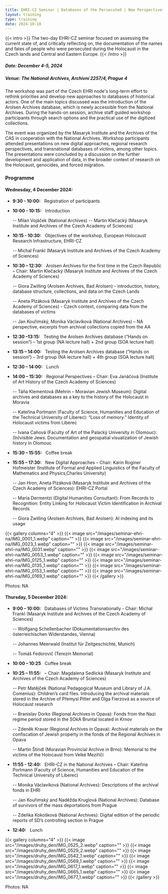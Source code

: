 ```yaml
---
title: EHRI-CZ Seminar | Databases of the Persecuted | New Perspectives on Holocaust Research, Education, and Commemoration
layout: training
type: training
date: 2024-10-10
---
```


{{< intro >}}
The two-day EHRI-CZ seminar focused on assessing the current state of, and critically reflecting on, the documentation of the names and fates of people who were persecuted during the Holocaust in the Czech lands and Central and Eastern Europe.
{{< /intro >}}

##### Date: December 4-5, 2024

##### Venue: The National Archives, Archivní 2257/4, Prague 4  

The workshop was part of the Czech EHRI node's long-term effort to rethink priorities and develop new approaches to databases of historical actors. One of the main topics discussed was the introduction of the Arolsen Archives database, which is newly accessible from the National Archives. During the hands-on session, archive staff guided workshop participants through search options and the practical use of the digitized collections.   

The event was organized by the Masaryk Institute and the Archives of the CAS in cooperation with the National Archives. Workshop participants attended presentations on new digital approaches, regional research perspectives, and transnational databases of victims, among other topics. The presentations were concluded by a discussion on the further development and application of data, in the broader context of research on the Holocaust, genocides, and forced migration. 

### Programme

#### Wednesday, 4 December 2024:

-  **9:30 - 10:00:** &nbsp; Registration of participants
-  **10:00 - 10:15:** &nbsp; Introduction

   -- Milan Vojáček (National Archives)
   -- Martin Klečacký (Masaryk Institute and Archives of the Czech Academy of Sciences)

-  **10:15 - 10:30:** &nbsp; Objectives of the workshop, European Holocaust Research Infrastructure, EHRI-CZ

   -- Michal Frankl (Masaryk Institute and Archives of the Czech Academy of Sciences)

-  **10:30 – 12:30:** &nbsp; Arolsen Archives for the first time in the Czech Republic – Chair: Martin Klečacký (Masaryk Institute and Archives of the Czech Academy of Sciences)

   -- Giora Zwilling (Arolsen Archives, Bad Arolsen) - introduction, history, database structure, collections, and data on the Czech Lands

   -- Aneta Plzáková (Masaryk Institute and Archives of the Czech Academy of Sciences) - Czech context, comparing data from the databases of victims

   -- Jan Kouřimský, Monika Václavíková (National Archives) – NA perspective, excerpts from archival collections copied from the AA

-  **12:30 –13:15:** &nbsp; Testing the Arolsen Archives database (“Hands on session“) – 1st group (NA lecture hall) + 2nd group (SOA lecture hall)

-  **13:15 – 14:00:** &nbsp; Testing the Arolsen Archives database (“Hands on session“) – 3rd group (NA lecture hall) + 4th group (SOA lecture hall)
-  **12:30 – 14:00:** &nbsp; Lunch
-  **14:00 – 15:30:** &nbsp; Regional Perspectives – Chair: Eva Janáčová (Institute of Art History of the Czech Academy of Sciences)

   -- Táňa Klementová (Mehrin – Moravian Jewish Museum): Digital archives and databases as a key to the history of the Holocaust in Moravia

   -- Kateřina Portmann (Faculty of Science, Humanities and Education of the Technical University of Liberec): “Loss of memory.” Identity of Holocaust victims from Liberec

   -- Ivana Cahová (Faculty of Art of the Palacký University in Olomouc): (In)visible Jews. Documentation and geospatial visualization of Jewish history in Olomouc

-  **15:30 – 15:55:** &nbsp; Coffee break
-  **15:55 – 17:30:** &nbsp; New Digital Approaches – Chair: Karin Roginer Hofmeister (Institute of Formal and Applied Linguistics of the Faculty of Mathematics and Physics,Charles University)

   -- Jan Hron, Aneta Plzáková (Masaryk Institute and Archives of the Czech Academy of Sciences): EHRI-CZ Portal

   -- Maria Dermentzi (Digital Humanities Consultant): From Records to Recognition: Entity Linking for Holocaust Victim Identification in Archival Records

   -- Giora Zwilling (Arolsen Archives, Bad Arolsen): Al indexing and its usage

{{< gallery columns="4" >}}
{{< image src="/images/seminar-ehri-na/IMG_0001_1.webp" caption="" >}}
{{< image src="/images/seminar-ehri-na/IMG_0023_1.webp" caption="" >}}
{{< image src="/images/seminar-ehri-na/IMG_0031.webp" caption="" >}}
{{< image src="/images/seminar-ehri-na/IMG_0053_1.webp" caption="" >}}
{{< image src="/images/seminar-ehri-na/IMG_0125_1.webp" caption="" >}}
{{< image src="/images/seminar-ehri-na/IMG_0135_1.webp" caption="" >}}
{{< image src="/images/seminar-ehri-na/IMG_0153_1.webp" caption="" >}}
{{< image src="/images/seminar-ehri-na/IMG_0169_1.webp" caption="" >}}
{{< /gallery >}}

Photos: NA

#### Thursday, 5 December 2024:

-  **9:00 – 10:00:** &nbsp; Databases of Victims Transnationally - Chair: Michal Frankl (Masaryk Institute and Archives of the Czech Academy of Sciences)

   -- Wolfgang Schellenbacher (Dokumentationsarchiv des österreichischen Widerstandes, Vienna)

   -- Johannes Meerwald (Institut für Zeitgeschichte, Munich)

   -- Tomáš Fedorovič (Terezín Memorial)

-  **10:00 – 10:25** &nbsp; Coffee break

-  **10:25 – 11:55:** &nbsp; – Chair: Magdalena Sedlická (Masaryk Institute and Archives of the Czech Academy of Sciences)

   -- Petr Matějček (National Pedagogical Museum and Library of J.A. Comenius): Children’s card files. Introducing the archival materials stored in the Archive of Přemysl Pitter and Olga Fierzová as a source of Holocaust research

   -- Branislav Dorko (Regional Archives in Opava): Fonds from the Nazi regime period stored in the SOkA Bruntal located in Krnov

   -- Zdeněk Kravar (Regional Archives in Opava): Archival materials on the confiscation of Jewish property in the fonds of the Regional Archives in Opava

   -- Martin Štindl (Moravian Provincial Archive in Brno): Memorial to the victims of the Holocaust from Velké Meziříčí

-  **11:55 - 12:40:** &nbsp; EHRI-CZ in the National Archives – Chair: Kateřina Portmann (Faculty of Science, Humanities and Education of the Technical University of Liberec)

   -- Monika Václavíková (National Archives): Descriptions of the archival fonds in EHRI

   -- Jan Kouřimský and Naděžda Kruglová (National Archives): Database of survivors of the mass deportations from Prague

   -- Zdeňka Kokošková (National Archives): Digital edition of the periodic reports of SD’s controlling section in Prague

-  **12:40:** &nbsp; Lunch

{{< gallery columns="4" >}}
{{< image src="/images/druhy_den/IMG_0525_2.webp" caption="" >}}
{{< image src="/images/druhy_den/IMG_0529_2.webp" caption="" >}}
{{< image src="/images/druhy_den/IMG_0542_1.webp" caption="" >}}
{{< image src="/images/druhy_den/IMG_0569_1.webp" caption="" >}}
{{< image src="/images/druhy_den/IMG_0617_1.webp" caption="" >}}
{{< image src="/images/druhy_den/IMG_0665_1.webp" caption="" >}}
{{< image src="/images/druhy_den/IMG_0677_1.webp" caption="" >}}
{{< /gallery >}}

Photos: NA
